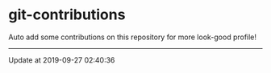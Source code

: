 # git-contributions

Auto add some contributions on this repository for more look-good profile!

---

Update at 2019-09-27 02:40:36
